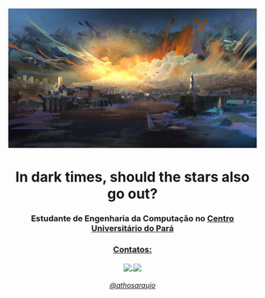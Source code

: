 <h4 align="center">
 
![Revachol](https://github.com/athosaraujo/athosaraujo/blob/main/revachol.jpg)
 

<h4 align="center">
<h1 align="center">In dark times, should the stars also go out?</h1>



<h3 align="center"> Estudante de Engenharia da Computação no <a href="https://www.cesupa.br">Centro Universitário do Pará</h3>


<h3 align="center">Contatos:</h3>

<p align="center">
  <a href="https://instagram.com/ahtoous/">
    <img
      align="center"
      src="https://img.shields.io/badge/Instagram-1C1C1C?style=for-the-badge&logo=instagram&logoColor=16348C"
    />
  </a>
 
  <a href="https://www.linkedin.com/in/athos-araujo-127547234/">
    <img
         align="center"
         src="https://img.shields.io/badge/LinkedIn-1C1C1C?style=for-the-badge&logo=linkedin&logoColor=F2AC29"
  </a>

</p>

 
</p>
<h6 align="center"> @athosaraujo</h5>
</details>
